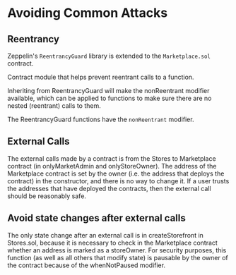 # Avoiding Common Attacks

## Reentrancy
Zeppelin's `ReentrancyGuard` library is extended to the `Marketplace.sol` contract. 

Contract module that helps prevent reentrant calls to a function.

Inheriting from ReentrancyGuard will make the nonReentrant modifier available, which can be applied to functions to make sure there are no nested (reentrant) calls to them.

The ReentrancyGuard functions have the `nonReentrant` modifier. 

## External Calls
The external calls made by a contract is from the Stores to Marketplace contract (in onlyMarketAdmin and onlyStoreOwner). The address of the Marketplace contract is set by the owner (i.e. the address that deploys the contract) in the constructor, and there is no way to change it. If a user trusts the addresses that have deployed the contracts, then the external call should be reasonably safe.

## Avoid state changes after external calls
The only state change after an external call is in createStorefront in Stores.sol, because it is necessary to check in the Marketplace contract whether an address is marked as a storeOwner. For security purposes, this function (as well as all others that modify state) is pausable by the owner of the contract because of the whenNotPaused modifier.